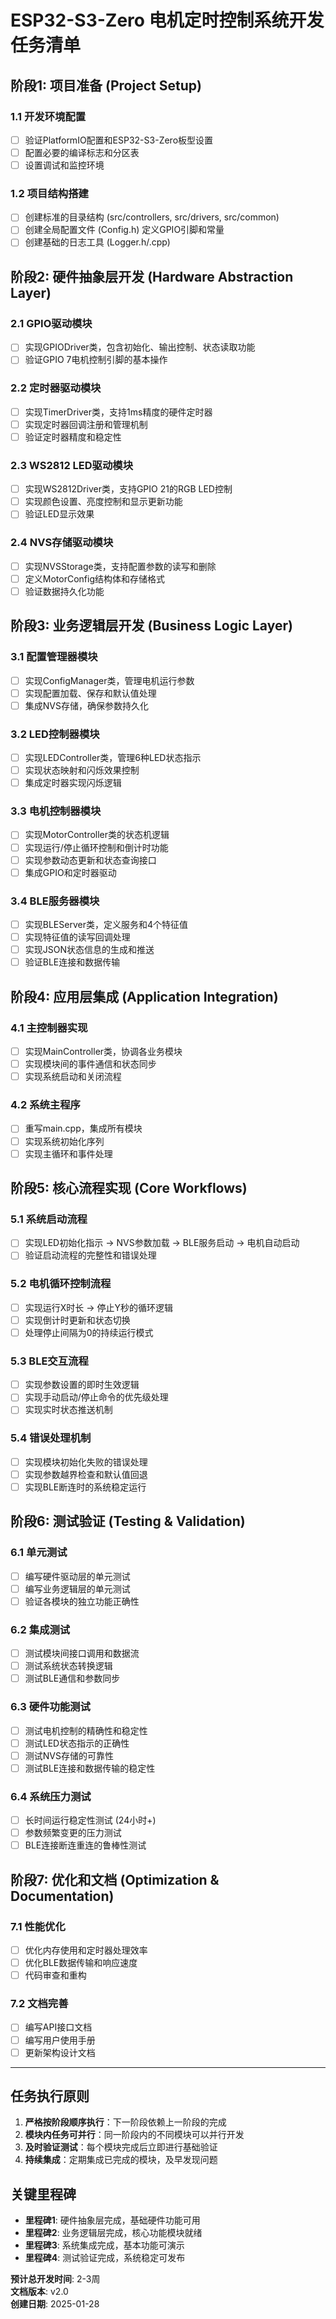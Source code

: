 # ESP32-S3-Zero 电机定时控制系统开发任务清单

## 阶段1: 项目准备 (Project Setup)

### 1.1 开发环境配置
- [ ] 验证PlatformIO配置和ESP32-S3-Zero板型设置
- [ ] 配置必要的编译标志和分区表
- [ ] 设置调试和监控环境

### 1.2 项目结构搭建
- [ ] 创建标准的目录结构 (src/controllers, src/drivers, src/common)
- [ ] 创建全局配置文件 (Config.h) 定义GPIO引脚和常量
- [ ] 创建基础的日志工具 (Logger.h/.cpp)

## 阶段2: 硬件抽象层开发 (Hardware Abstraction Layer)

### 2.1 GPIO驱动模块
- [ ] 实现GPIODriver类，包含初始化、输出控制、状态读取功能
- [ ] 验证GPIO 7电机控制引脚的基本操作

### 2.2 定时器驱动模块  
- [ ] 实现TimerDriver类，支持1ms精度的硬件定时器
- [ ] 实现定时器回调注册和管理机制
- [ ] 验证定时器精度和稳定性

### 2.3 WS2812 LED驱动模块
- [ ] 实现WS2812Driver类，支持GPIO 21的RGB LED控制
- [ ] 实现颜色设置、亮度控制和显示更新功能
- [ ] 验证LED显示效果

### 2.4 NVS存储驱动模块
- [ ] 实现NVSStorage类，支持配置参数的读写和删除
- [ ] 定义MotorConfig结构体和存储格式
- [ ] 验证数据持久化功能

## 阶段3: 业务逻辑层开发 (Business Logic Layer)

### 3.1 配置管理器模块
- [ ] 实现ConfigManager类，管理电机运行参数
- [ ] 实现配置加载、保存和默认值处理
- [ ] 集成NVS存储，确保参数持久化

### 3.2 LED控制器模块
- [ ] 实现LEDController类，管理6种LED状态指示
- [ ] 实现状态映射和闪烁效果控制
- [ ] 集成定时器实现闪烁逻辑

### 3.3 电机控制器模块
- [ ] 实现MotorController类的状态机逻辑
- [ ] 实现运行/停止循环控制和倒计时功能
- [ ] 实现参数动态更新和状态查询接口
- [ ] 集成GPIO和定时器驱动

### 3.4 BLE服务器模块
- [ ] 实现BLEServer类，定义服务和4个特征值
- [ ] 实现特征值的读写回调处理
- [ ] 实现JSON状态信息的生成和推送
- [ ] 验证BLE连接和数据传输

## 阶段4: 应用层集成 (Application Integration)

### 4.1 主控制器实现
- [ ] 实现MainController类，协调各业务模块
- [ ] 实现模块间的事件通信和状态同步
- [ ] 实现系统启动和关闭流程

### 4.2 系统主程序
- [ ] 重写main.cpp，集成所有模块
- [ ] 实现系统初始化序列
- [ ] 实现主循环和事件处理

## 阶段5: 核心流程实现 (Core Workflows)

### 5.1 系统启动流程
- [ ] 实现LED初始化指示 → NVS参数加载 → BLE服务启动 → 电机自动启动
- [ ] 验证启动流程的完整性和错误处理

### 5.2 电机循环控制流程
- [ ] 实现运行X时长 → 停止Y秒的循环逻辑
- [ ] 实现倒计时更新和状态切换
- [ ] 处理停止间隔为0的持续运行模式

### 5.3 BLE交互流程
- [ ] 实现参数设置的即时生效逻辑
- [ ] 实现手动启动/停止命令的优先级处理
- [ ] 实现实时状态推送机制

### 5.4 错误处理机制
- [ ] 实现模块初始化失败的错误处理
- [ ] 实现参数越界检查和默认值回退
- [ ] 实现BLE断连时的系统稳定运行

## 阶段6: 测试验证 (Testing & Validation)

### 6.1 单元测试
- [ ] 编写硬件驱动层的单元测试
- [ ] 编写业务逻辑层的单元测试
- [ ] 验证各模块的独立功能正确性

### 6.2 集成测试
- [ ] 测试模块间接口调用和数据流
- [ ] 测试系统状态转换逻辑
- [ ] 测试BLE通信和参数同步

### 6.3 硬件功能测试
- [ ] 测试电机控制的精确性和稳定性
- [ ] 测试LED状态指示的正确性
- [ ] 测试NVS存储的可靠性
- [ ] 测试BLE连接和数据传输的稳定性

### 6.4 系统压力测试
- [ ] 长时间运行稳定性测试 (24小时+)
- [ ] 参数频繁变更的压力测试
- [ ] BLE连接断连重连的鲁棒性测试

## 阶段7: 优化和文档 (Optimization & Documentation)

### 7.1 性能优化
- [ ] 优化内存使用和定时器处理效率
- [ ] 优化BLE数据传输和响应速度
- [ ] 代码审查和重构

### 7.2 文档完善
- [ ] 编写API接口文档
- [ ] 编写用户使用手册
- [ ] 更新架构设计文档

---

## 任务执行原则

1. **严格按阶段顺序执行**：下一阶段依赖上一阶段的完成
2. **模块内任务可并行**：同一阶段内的不同模块可以并行开发
3. **及时验证测试**：每个模块完成后立即进行基础验证
4. **持续集成**：定期集成已完成的模块，及早发现问题

## 关键里程碑

- **里程碑1**: 硬件抽象层完成，基础硬件功能可用
- **里程碑2**: 业务逻辑层完成，核心功能模块就绪  
- **里程碑3**: 系统集成完成，基本功能可演示
- **里程碑4**: 测试验证完成，系统稳定可发布

**预计总开发时间**: 2-3周  
**文档版本**: v2.0  
**创建日期**: 2025-01-28